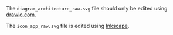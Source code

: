 The `diagram_architecture_raw.svg` file should only be edited using [drawio.com](https://www.drawio.com).  

The `icon_app_raw.svg` file is edited using [Inkscape](https://github.com/inkscape/inkscape).
